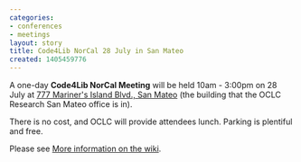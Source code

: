 ```yaml
---
categories:
- conferences
- meetings
layout: story
title: Code4Lib NorCal 28 July in San Mateo
created: 1405459776
---
```

A one-day <b>Code4Lib NorCal Meeting</b> will be held 10am - 3:00pm on 28 July at <a href="https://www.google.com/maps/place/777+Mariners+Island+Blvd,+San+Mateo,+CA+94404/@37.5621565,-122.2861219,17z/data=!3m1!4b1!4m2!3m1!1s0x808f9ec1bac65f2d:0xf93c31cf46a00aaa">777 Mariner's Island Blvd., San Mateo</a> (the building that the OCLC Research San Mateo office is in).

There is no cost, and OCLC will provide attendees lunch. Parking is plentiful and free.

Please see <a href="http://wiki.code4lib.org/index.php/Western">More information on the wiki</a>.
